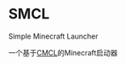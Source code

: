 # SMCL

Simple Minecraft Launcher 

一个基于[CMCL](https://github.com/MrShieh-X/console-minecraft-launcher)的Minecraft启动器
